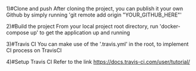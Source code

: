 1)#Clone and push
After cloning the project, you can publish it your own Github by simply running
'git remote add origin "YOUR_GITHUB_HERE"'

2)#Build the project
From your local project root directory, run 'docker-compose up' to get the application up and running

3)#Travis CI
You can make use of the '.travis.yml' in the root, to implement CI process on TravisCI

4)#Setup Travis CI
Refer to the link https://docs.travis-ci.com/user/tutorial/
